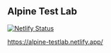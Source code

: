 ## Alpine Test Lab

[![Netlify Status](https://api.netlify.com/api/v1/badges/d3f62ab3-9eed-487d-b95a-8a75b60285a5/deploy-status)](https://app.netlify.com/sites/alpine-testlab/deploys)

https://alpine-testlab.netlify.app/

